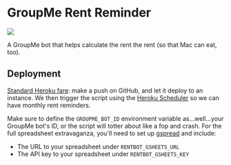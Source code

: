 # GroupMe Rent Reminder

![](https://pbs.twimg.com/media/EPYZgsIWsAEZNMs.jpg)

A GroupMe bot that helps calculate the rent the rent (so that Mac can eat, too).

## Deployment

[Standard Heroku fare](https://devcenter.heroku.com/articles/github-integration): make a push on GitHub, and let it deploy to an instance. We then trigger the script using the [Heroku Scheduler](https://devcenter.heroku.com/articles/scheduler) so we can have monthly rent reminders.

Make sure to define the `GROUPME_BOT_ID` environment variable as...well...your GroupMe bot's ID, or the script will totter about like a fop and crash. For the full spreadsheet extravaganza, you'll need to set up [gspread](https://docs.gspread.org/en/latest/oauth2.html#service-account) and include:

-   The URL to your spreadsheet under `RENTBOT_GSHEETS_URL`
-   The API key to your spreadsheet under `RENTBOT_GSHEETS_KEY`
